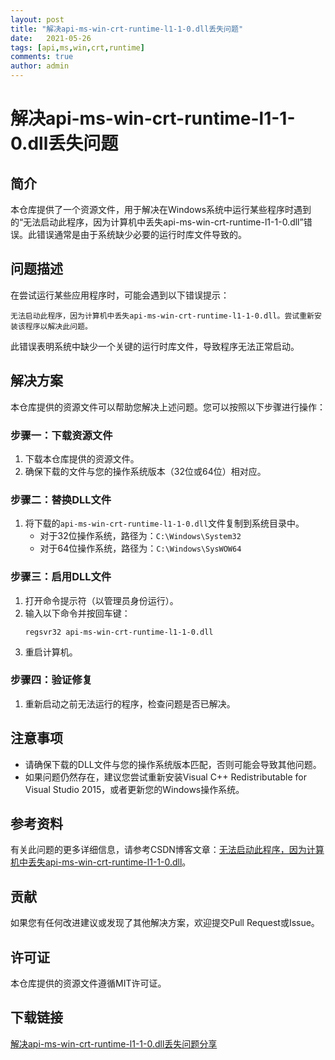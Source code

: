 ```yaml
---
layout: post
title: "解决api-ms-win-crt-runtime-l1-1-0.dll丢失问题"
date:   2021-05-26
tags: [api,ms,win,crt,runtime]
comments: true
author: admin
---
```

# 解决api-ms-win-crt-runtime-l1-1-0.dll丢失问题

## 简介
本仓库提供了一个资源文件，用于解决在Windows系统中运行某些程序时遇到的“无法启动此程序，因为计算机中丢失api-ms-win-crt-runtime-l1-1-0.dll”错误。此错误通常是由于系统缺少必要的运行时库文件导致的。

## 问题描述
在尝试运行某些应用程序时，可能会遇到以下错误提示：
```
无法启动此程序，因为计算机中丢失api-ms-win-crt-runtime-l1-1-0.dll。尝试重新安装该程序以解决此问题。
```
此错误表明系统中缺少一个关键的运行时库文件，导致程序无法正常启动。

## 解决方案
本仓库提供的资源文件可以帮助您解决上述问题。您可以按照以下步骤进行操作：

### 步骤一：下载资源文件
1. 下载本仓库提供的资源文件。
2. 确保下载的文件与您的操作系统版本（32位或64位）相对应。

### 步骤二：替换DLL文件
1. 将下载的`api-ms-win-crt-runtime-l1-1-0.dll`文件复制到系统目录中。
   - 对于32位操作系统，路径为：`C:\Windows\System32`
   - 对于64位操作系统，路径为：`C:\Windows\SysWOW64`

### 步骤三：启用DLL文件
1. 打开命令提示符（以管理员身份运行）。
2. 输入以下命令并按回车键：
   ```
   regsvr32 api-ms-win-crt-runtime-l1-1-0.dll
   ```
3. 重启计算机。

### 步骤四：验证修复
1. 重新启动之前无法运行的程序，检查问题是否已解决。

## 注意事项
- 请确保下载的DLL文件与您的操作系统版本匹配，否则可能会导致其他问题。
- 如果问题仍然存在，建议您尝试重新安装Visual C++ Redistributable for Visual Studio 2015，或者更新您的Windows操作系统。

## 参考资料
有关此问题的更多详细信息，请参考CSDN博客文章：[无法启动此程序，因为计算机中丢失api-ms-win-crt-runtime-l1-1-0.dll](https://blog.csdn.net/weixin_57322959/article/details/130370500)。

## 贡献
如果您有任何改进建议或发现了其他解决方案，欢迎提交Pull Request或Issue。

## 许可证
本仓库提供的资源文件遵循MIT许可证。

## 下载链接

[解决api-ms-win-crt-runtime-l1-1-0.dll丢失问题分享](https://pan.quark.cn/s/c89a20d05565)